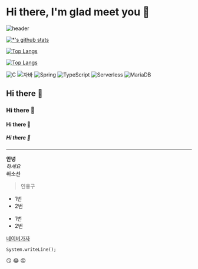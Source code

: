 # Hi there, I'm glad meet you 👋
![header](https://capsule-render.vercel.app/api?type=waving&color=auto&height=300&section=header&text=준비된%20개발자&fontSize=90)

[![*'s github stats](https://github-readme-stats.vercel.app/api?username=Conrad1301&show_icons=true&theme=tokyonight)](https://github.com/Conrad1301)

[![Top Langs](https://github-readme-stats.vercel.app/api/top-langs/?username=Conrad1301)](https://github.com/Conrad1301/github-readme-stats)

[![Top Langs](https://github-readme-stats.vercel.app/api/top-langs/?username=Conrad1301&layout=compact)](https://github.com/Conrad1301/github-readme-stats)

![C](https://img.shields.io/badge/-C-123456?style=flat-square&logo=C&logoColor=black)
![자바](https://img.shields.io/badge/-자바-007396?style=flat&logo=Java&logoColor=ffffff)
![Spring](https://img.shields.io/badge/-Spring-6DB33F?style=for-the-badge&logo=Spring&logoColor=white)
![TypeScript](https://img.shields.io/badge/-TypeScript-3178C6?style=flat-square&logo=TypeScript&logoColor=white)
![Serverless](https://img.shields.io/badge/-Serverless-FD5750?style=flat-square&logo=Serverless&logoColor=magenta)
![MariaDB](https://img.shields.io/badge/-MariaDB-1F305F?style=flat-square&logo=mariadb&logoColor=white)


## Hi there 👋
### Hi there 👋
#### Hi there 👋
##### Hi there 👋
---

**안녕**<br>
*하세요*<br>
~~취소선~~


>인용구
* 1번
* 2번
- 1번
- 2번


[네이버가자](http://www.naver.com)

```
System.writeLine();
```

:smirk:
:joy:
:rage:
